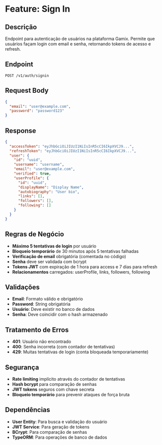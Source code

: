 # Feature: Sign In

## Descrição
Endpoint para autenticação de usuários na plataforma Gamix. Permite que usuários façam login com email e senha, retornando tokens de acesso e refresh.

## Endpoint
`POST /v1/auth/signin`

## Request Body
```json
{
  "email": "user@example.com",
  "password": "password123"
}
```

## Response
```json
{
  "accessToken": "eyJhbGciOiJIUzI1NiIsInR5cCI6IkpXVCJ9...",
  "refreshToken": "eyJhbGciOiJIUzI1NiIsInR5cCI6IkpXVCJ9...",
  "user": {
    "id": "uuid",
    "username": "username",
    "email": "user@example.com",
    "verified": true,
    "userProfile": {
      "id": "uuid",
      "displayName": "Display Name",
      "autobiography": "User bio",
      "links": [],
      "followers": [],
      "following": []
    }
  }
}
```

## Regras de Negócio
- **Máximo 5 tentativas de login** por usuário
- **Bloqueio temporário** de 30 minutos após 5 tentativas falhadas
- **Verificação de email** obrigatória (comentada no código)
- **Senha** deve ser validada com bcrypt
- **Tokens JWT** com expiração de 1 hora para access e 7 dias para refresh
- **Relacionamentos** carregados: userProfile, links, followers, following

## Validações
- **Email**: Formato válido e obrigatório
- **Password**: String obrigatória
- **Usuário**: Deve existir no banco de dados
- **Senha**: Deve coincidir com o hash armazenado

## Tratamento de Erros
- **401**: Usuário não encontrado
- **400**: Senha incorreta (com contador de tentativas)
- **429**: Muitas tentativas de login (conta bloqueada temporariamente)

## Segurança
- **Rate limiting** implícito através do contador de tentativas
- **Hash bcrypt** para comparação de senhas
- **JWT tokens** seguros com chave secreta
- **Bloqueio temporário** para prevenir ataques de força bruta

## Dependências
- **User Entity**: Para busca e validação do usuário
- **JWT Service**: Para geração de tokens
- **BCrypt**: Para comparação de senhas
- **TypeORM**: Para operações de banco de dados
